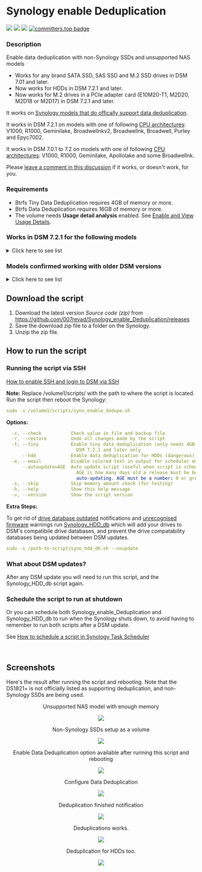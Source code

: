 # Synology enable Deduplication

<a href="https://github.com/007revad/Synology_enable_Deduplication/releases"><img src="https://img.shields.io/github/release/007revad/Synology_enable_Deduplication.svg"></a>
<a href="https://hits.seeyoufarm.com"><img src="https://hits.seeyoufarm.com/api/count/incr/badge.svg?url=https%3A%2F%2Fgithub.com%2F007revad%2FSynology_enable_Deduplicationh&count_bg=%2379C83D&title_bg=%23555555&icon=&icon_color=%23E7E7E7&title=views&edge_flat=false"/></a>
[![](https://img.shields.io/static/v1?label=Sponsor&message=%E2%9D%A4&logo=GitHub&color=%23fe8e86)](https://github.com/sponsors/007revad)
[![committers.top badge](https://user-badge.committers.top/australia/007revad.svg)](https://user-badge.committers.top/australia/007revad)

### Description

Enable data deduplication with non-Synology SSDs and unsupported NAS models

- Works for any brand SATA SSD, SAS SSD and M.2 SSD drives in DSM 7.01 and later.
- Now works for HDDs in DSM 7.2.1 and later.
- Now works for M.2 drives in a PCIe adapter card (E10M20-T1, M2D20, M2D18 or M2D17) in DSM 7.2.1 and later.

It works on [Synology models that do offically support data deduplication](https://kb.synology.com/en-global/DSM/tutorial/Which_models_support_data_deduplication).

It works in DSM 7.2.1 on models with one of following [CPU architectures](https://kb.synology.com/en-global/DSM/tutorial/What_kind_of_CPU_does_my_NAS_have): V1000, R1000, Geminilake, Broadwellnkv2, Broadwellnk, Broadwell, Purley and Epyc7002.

It works in DSM 7.0.1 to 7.2 on models with one of following [CPU architectures](https://kb.synology.com/en-global/DSM/tutorial/What_kind_of_CPU_does_my_NAS_have): V1000, R1000, Geminilake, Apollolake and some Broadwellnk.

Please [leave a comment in this discussion](https://github.com/007revad/Synology_enable_Deduplication/discussions/31) if it works, or doesn't work, for you.

### Requirements

- Btrfs Tiny Data Deduplication requires 4GB of memory or more.
- Btrfs Data Deduplication requires 16GB of memory or more.
- The volume needs **Usage detail analysis** enabled. See [Enable and View Usage Details](https://kb.synology.com/en-global/DSM/help/DSM/StorageManager/volume_view_usage?version=7).


### Works in DSM 7.2.1 for the following models

<details>
  <summary>Click here to see list</summary>

| Model      | CPU Arch      | DSM version                   | Works  | Notes |
|------------|---------------|-------------------------------|--------|-------|
| DS224+     | Geminilake    | DSM 7.2.1-69057 Update 1 to 3 | yes    | Use v1.2.14 or later |
| DS1823xs+  | V1000         | DSM 7.2.1-69057 Update 1 to 4 | yes    | Use v1.2.14 or later |
| DS923+     | R1000         | DSM 7.2.1-69057 Update 1 to 3 | yes    | Use v1.2.14 or later |
| DS723+     | R1000         | DSM 7.2.1-69057 Update 1 to 3 | yes    | Use v1.2.14 or later |
| DS423+     | Geminilake    | DSM 7.2.1-69057 Update 1 to 3 | yes    | Use v1.2.14 or later |
| DS3622xs+  | Broadwellnk   | DSM 7.2.1-69057 Update 1 to 4 | yes    | Use v1.2.14 or later |
| DS2422xs+  | V1000         | DSM 7.2.1-69057 Update 1 to 4 | yes    | Use v1.2.14 or later |
| DS1821+    | V1000         | DSM 7.2.1-69057 Update 1 to 3 | yes    | Use v1.2.14 or later |
| DS1621+    | V1000         | DSM 7.2.1-69057 Update 1 to 3 | yes    | Use v1.2.14 or later |
| DS1621xs+  | Broadwellnk   | DSM 7.2.1-69057 Update 1 to 3 | yes    | Use v1.2.14 or later |
| DS1522+    | R1000         | DSM 7.2.1-69057 Update 1 to 3 | yes    | Use v1.2.14 or later |
| DS1520+    | Geminilake    | DSM 7.2.1-69057 Update 1 to 3 | yes    | Use v1.2.14 or later |
| DS420+     | Geminilake    | DSM 7.2.1-69057 Update 1 to 3 | yes    | Use v1.2.14 or later |
| DS220+     | Geminilake    | DSM 7.2.1-69057 Update 1 to 3 | yes    | Use v1.2.14 or later |
| DS3018xs   | Broadwellnk   | DSM 7.2.1-69057 Update 1 to 3 | yes    | Use v1.2.14 or later |
| DS3017xsII | Broadwell     | DSM 7.2.1-69057 Update 1 to 3 | yes    | Use v1.2.14 or later |
| DS3017xs   | Broadwell     | DSM 7.2.1-69057 Update 1 to 3 | yes    | Use v1.2.14 or later |
| | | | | |
| DVA1622    | Geminilake    | DSM 7.2.1-69057 Update 1 to 3 | yes    | Use v1.2.14 or later |
| | | | | |
| RS2423xs+  | V1000         | DSM 7.2.1-69057 Update 1 to 3 | yes    | Use v1.2.14 or later |
| RS822xs+   | V1000         | DSM 7.2.1-69057 Update 1 to 3 | yes    | Use v1.2.14 or later |
| RS422xs+   | R1000         | DSM 7.2.1-69057 Update 1 to 3 | yes    | Use v1.2.14 or later |
| RS4021xs+  | Broadwellnk   | DSM 7.2.1-69057 Update 1 to 3 | yes    | Use v1.2.14 or later |
| RS3621RPxs | Broadwellnk   | DSM 7.2.1-69057 Update 1 to 3 | yes    | Use v1.2.14 or later |
| RS3621xs+  | Broadwellnk   | DSM 7.2.1-69057 Update 1 to 3 | yes    | Use v1.2.14 or later |
| RS2821RPxs+ | V1000        | DSM 7.2.1-69057 Update 1 to 3 | yes    | Use v1.2.14 or later |
| RS2421xs+  | V1000         | DSM 7.2.1-69057 Update 1 to 3 | yes    | Use v1.2.14 or later |
| RS1221xs+  | V1000         | DSM 7.2.1-69057 Update 1 to 3 | yes    | Use v1.2.14 or later |
| RS1619xs+  | Broadwellnk   | DSM 7.2.1-69057 Update 1 to 3 | yes    | Use v1.2.14 or later |
| RS3618xs   | Broadwell     | DSM 7.2.1-69057 Update 1 to 3 | yes    | Use v1.2.14 or later |
| RS3617xs+  | Broadwell     | DSM 7.2.1-69057 Update 1 to 3 | yes    | Use v1.2.14 or later |
| RS3617RPxs | Broadwell     | DSM 7.2.1-69057 Update 1 to 3 | yes    | Use v1.2.14 or later |
| RS18017xs+ | Broadwell     | DSM 7.2.1-69057 Update 1 to 3 | yes    | Use v1.2.14 or later |
| RS4017xs+  | Broadwell     | DSM 7.2.1-69057 Update 1 to 3 | yes    | Use v1.2.14 or later |
| | | | | |
| FS6400     | Purley        | DSM 7.2.1-69057 Update 1 to 3 | yes    | Use v1.2.14 or later |
| FS3600     | Broadwellnk   | DSM 7.2.1-69057 Update 1 to 3 | yes    | Use v1.2.14 or later |
| FS3410     | Broadwellnkv2 | DSM 7.2.1-69057 Update 1 to 3 | yes    | Use v1.2.14 or later |
| FS3400     | Broadwell     | DSM 7.2.1-69057 Update 1 to 3 | yes    | Use v1.2.14 or later |
| FS2500     | V1000         | DSM 7.2.1-69057 Update 1 to 3 | yes    | Use v1.2.14 or later |
| FS2017     | Broadwell     | DSM 7.2.1-69057 Update 1 to 3 | yes    | Use v1.2.14 or later |
| FS1018     | Broadwellnk   | DSM 7.2.1-69057 Update 1 to 3 | yes    | Use v1.2.14 or later |
| | | | | |
| HD6500     | Purley        | DSM 7.2.1-69057 Update 1 to 3 | yes    | Use v1.2.14 or later |
| | | | | |
| SA6400     | Epyc7002      | DSM 7.2.1-69057 Update 1 to 3 | yes    | Use v1.2.14 or later |
| SA3610     | Broadwellnkv2 | DSM 7.2.1-69057 Update 1 to 3 | yes    | Use v1.2.14 or later |
| SA3600     | Broadwellnk   | DSM 7.2.1-69057 Update 1 to 3 | yes    | Use v1.2.14 or later |
| SA3410     | Broadwellnkv2 | DSM 7.2.1-69057 Update 1 to 3 | yes    | Use v1.2.14 or later |
| SA3400     | Broadwellnk   | DSM 7.2.1-69057 Update 1 to 3 | yes    | Use v1.2.14 or later |

</details>


### Models confirmed working with older DSM versions

<details>
  <summary>Click here to see list</summary>

| Model      | CPU Arch      | DSM version                   | Works  | Notes |
|------------|---------------|-------------------------------|--------|-------|
| DS923+     | R1000         | DSM 7.2-64570 Update 1 to 3   | yes    | |
| DS923+     | R1000         | DSM 7.2-64570                 | yes    | |
| DS3622xs+  | Broadwellnk   | DSM 7.2-64570                 | **No** | Update to DSM 7.2.1 |
| DS3622xs+  | Broadwellnk   | DSM 7.2-64561                 | yes    | |
| DS3622xs+  | Broadwellnk   | DSM 7.1.1-42962 Update 1      | **No** | Update to DSM 7.2.1 |
| RS4021xs+  | Broadwellnk   | DSM 7.2-64570                 | **No** | Update to DSM 7.2.1 |
| RS4021xs+  | Broadwellnk   | DSM 7.1.1-42962 Update 2      | yes    | |
| DS1821+    | V1000         | DSM 7.2-64570 Update 1 to 3   | yes    | |
| DS1821+    | V1000         | DSM 7.2-64570                 | yes    | |
| DS1821+    | V1000         | DSM 7.2-64561                 | yes    | |
| DS1821+    | V1000         | DSM 7.1.1-42962 Update 4      | yes    | |
| DS1621xs+  | Broadwellnk   | DSM 7.2-64570 Update 3        | yes    | |
| DS1621xs+  | Broadwellnk   | DSM 7.2-64570                 | yes    | |
| DS920+     | Geminilake    | DSM 7.2-64570 Update 1 to 3   | yes    | |
| DS920+     | Geminilake    | DSM 7.2-64570                 | yes    | |
| DS720+     | Geminilake    | DSM 7.2-64570 Update 1 to 3   | yes    | |
| DS720+     | Geminilake    | DSM 7.2-64570                 | yes    | |
| DS3617xs   | Broadwell     |                               | **No** | Update to DSM 7.2.1 |
| | | | | |
|            | Apollolake    |                               | **No** | DSM missing many required files |
|            | Avoton        |                               | **No** | DSM missing many required files |
|            | Denverton     |                               | **No** | DSM missing many required files |

</details>


## Download the script

1. Download the latest version _Source code (zip)_ from https://github.com/007revad/Synology_enable_Deduplication/releases
2. Save the download zip file to a folder on the Synology.
3. Unzip the zip file.

## How to run the script

### Running the script via SSH

[How to enable SSH and login to DSM via SSH](https://kb.synology.com/en-global/DSM/tutorial/How_to_login_to_DSM_with_root_permission_via_SSH_Telnet)

**Note:** Replace /volume1/scripts/ with the path to where the script is located.
Run the script then reboot the Synology:
```YAML
sudo -s /volume1/scripts/syno_enable_dedupe.sh
```

**Options:**
```YAML
  -c, --check           Check value in file and backup file
  -r, --restore         Undo all changes made by the script
  -t, --tiny            Enable tiny data deduplication (only needs 4GB RAM)
                          DSM 7.2.1 and later only
      --hdd             Enable data deduplication for HDDs (dangerous)
  -e, --email           Disable colored text in output for scheduler emails
      --autoupdate=AGE  Auto update script (useful when script is scheduled)
                          AGE is how many days old a release must be before
                          auto-updating. AGE must be a number: 0 or greater
  -s, --skip            Skip memory amount check (for testing)
  -h, --help            Show this help message
  -v, --version         Show the script version
```

**Extra Steps:**

To get rid of <a href="images/notification.png">drive database outdated</a> notifications and <a href=images/before_running_syno_hdd_db.png>unrecognised firmware</a> warnings run <a href=https://github.com/007revad/Synology_HDD_db>Synology_HDD_db</a> which will add your drives to DSM's compatibile drive databases, and prevent the drive compatability databases being updated between DSM updates.

```YAML
sudo -s /path-to-script/syno_hdd_db.sh --noupdate
```

### What about DSM updates?

After any DSM update you will need to run this script, and the Synology_HDD_db script again. 

### Schedule the script to run at shutdown

Or you can schedule both Synology_enable_Deduplication and Synology_HDD_db to run when the Synology shuts down, to avoid having to remember to run both scripts after a DSM update.

See <a href=how_to_schedule.md/>How to schedule a script in Synology Task Scheduler</a>

<br>

## Screenshots

Here's the result after running the script and rebooting. Note that the DS1821+ is not officially listed as supporting deduplication, and non-Synology SSDs are being used.

<p align="center">Unsupported NAS model with enough memory</p>
<p align="center"><img src="/images/0_ds1821+.png"></p>

<p align="center">Non-Synology SSDs setup as a volume</p>
<p align="center"><img src="/images/1_ds1821+_dedupe_nvmes.png"></p>

<p align="center">Enable Data Deduplication option available after running this script and rebooting</p>
<p align="center"><img src="/images/3_ds1821+_dedupe_option_enabled.png"></p>

<p align="center">Configure Data Deduplication</p>
<p align="center"><img src="/images/4_ds1821+_dedupe_configure.png"></p>

<p align="center">Deduplication finished notification</p>
<p align="center"><img src="/images/5b_ds1821+_dedupe_notification.png"></p>

<p align="center">Deduplications works.</p>
<p align="center"><img src="/images/6b_ds1821+_dedupe_works.png"></p>

<p align="center">Deduplication for HDDs too.</p>
<p align="center"><img src="/images/hdd_dedupe.png"></p>
